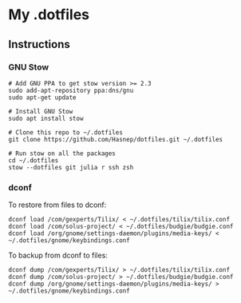 # My .dotfiles

## Instructions

### GNU Stow

```shell
# Add GNU PPA to get stow version >= 2.3
sudo add-apt-repository ppa:dns/gnu
sudo apt-get update

# Install GNU Stow
sudo apt install stow

# Clone this repo to ~/.dotfiles
git clone https://github.com/Hasnep/dotfiles.git ~/.dotfiles

# Run stow on all the packages
cd ~/.dotfiles
stow --dotfiles git julia r ssh zsh
```

### dconf

To restore from files to dconf:

```shell
dconf load /com/gexperts/Tilix/ < ~/.dotfiles/tilix/tilix.conf
dconf load /com/solus-project/ < ~/.dotfiles/budgie/budgie.conf
dconf load /org/gnome/settings-daemon/plugins/media-keys/ < ~/.dotfiles/gnome/keybindings.conf
```

To backup from dconf to files:

```shell
dconf dump /com/gexperts/Tilix/ > ~/.dotfiles/tilix/tilix.conf
dconf dump /com/solus-project/ > ~/.dotfiles/budgie/budgie.conf
dconf dump /org/gnome/settings-daemon/plugins/media-keys/ > ~/.dotfiles/gnome/keybindings.conf 
```
